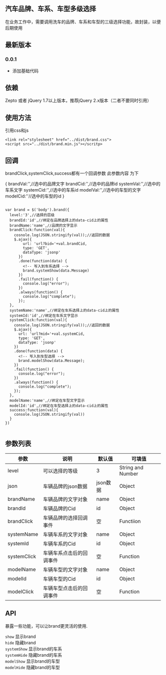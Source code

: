 ## 汽车品牌、车系、车型多级选择
在业务工作中，需要调用洗车的品牌、车系和车型的三级选择功能，故封装，以便后期使用

## 最新版本

### 0.0.1
* 添加基础代码



## 依赖

Zepto 或者 jQuery 1.7以上版本，推荐jQuery 2.x版本（二者不要同时引用）


## 使用方法

引用css和js
<br />

    <link rel="stylesheet" href="../dist/brand.css">
    <script src="../dist/brand.min.js"></scritp>


## 回调
brandClick,systemClick,success都有一个回调参数
此参数内容 为下

  {
    brandVal:'',//选中的品牌文字
    brandCid:'',//选中的品牌id
    systemVal:'',//选中的车系文字
    systemCid:'',//选中的车系id
    modelVal:'',//选中的车型的文字
    modelCid:''//选中的车型的id
  }
````

var brand = $('body').brand({
  level:'3',//选择的层级
  brandId:'id',//绑定在品牌选择上的data-cid上的属性
  brandName:'name',//品牌的文字显示
  brandClick:function(val){
    cosnole.log(JSON.stringify(val));//返回的数据
    $.ajax({
        url: 'url?bid='+val.brandCid,
        type: 'GET',
        dataType: 'jsonp'
      })
      .done(function(data) {
        <!-- 写入到车系选择 -->
        brand.systemShow(data.Message)
      })
      .fail(function() {
        console.log("error");
      })
      .always(function() {
        console.log("complete");
      });
  },
  systemName:'name',//绑定在车系选择上的data-cid上的属性
  systemId:'id',//绑定在车系文字显示
  systemClick:function(val){
    console.log(JSON.stringify(val));//返回的数据
    $.ajax({
      url: 'url?mid='+val.systemCid,
      type: 'GET',
      dataType: 'jsonp'
    })
    .done(function(data) {
      <!-- 写入到车型选择 -->
      brand.modelShow(data.Message);
    })
    .fail(function() {
      console.log("error");
    })
    .always(function() {
      console.log("complete");
    });
  },
  modelName:'name',//绑定在车型文字显示
  modelId:'id',//绑定在车型选择上的data-cid上的属性
  success:function(val){
    console.log(JSON.stringify(val))
  }
})


````

## 参数列表

|   参数   |    说明    |   默认值    |   可填值    |
|---------|------------|------------|------------|
|  level  |可以选择的等级|3|String and  Number|
|json|车辆品牌的json数据|json数据|Object|
|brandName|车辆品牌的文字对象|name|Object|
|brandId|车辆品牌的Cid|id|Object|
|brandClick|车辆品牌的选择回调事件|空|Functiion|
|systemName|车辆车系的文字对象|name|Object|
|systemId|车辆车系的Cid|id|Object|
|systemClick|车辆车系点击后的回调事件|空|Function|
|modelName|车辆车型的文字对象|name|Object|
|modelId|车辆车型的Cid|id|Object|
|modelClick|车辆车型点击后的回调事件|空|Function|

## API

暴露一些功能，可以让brand更灵活的使用.

`show` 显示brand<br />
`hide` 隐藏brand<br />
`systemShow` 显示brand的车系<br />
`systemHide` 隐藏brand的车系<br />
`modelShow` 显示brand的车型<br />
`modelHide` 隐藏brand的车型<br />
